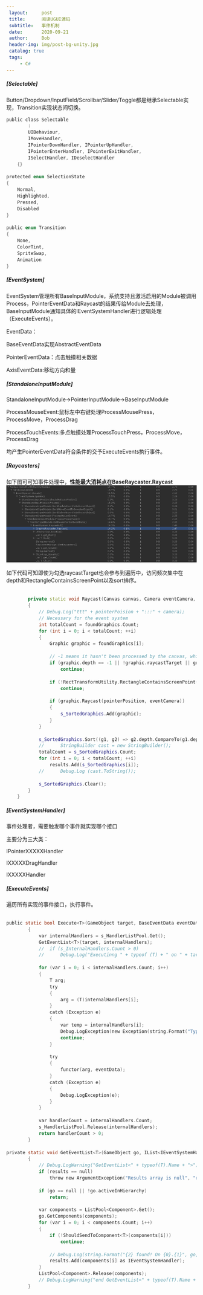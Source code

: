 ```yaml
---
 layout:     post
 title:      阅读UGUI源码
 subtitle:   事件机制
 date:       2020-09-21
 author:     Bob
 header-img: img/post-bg-unity.jpg
 catalog: true
 tags:
     - C#
---
```



##### [Selectable]

Button/Dropdown/InputField/Scrollbar/Slider/Toggle都是继承Selectable实现，Transition实现状态间切换。

```c
public class Selectable
        :
        UIBehaviour,
        IMoveHandler,
        IPointerDownHandler, IPointerUpHandler,
        IPointerEnterHandler, IPointerExitHandler,
        ISelectHandler, IDeselectHandler
    {}

protected enum SelectionState
{
    Normal,
    Highlighted,
    Pressed,
    Disabled
}

public enum Transition
{
    None,
    ColorTint,
    SpriteSwap,
    Animation
}
```

##### [EventSystem]

EventSystem管理所有BaseInputModule，系统支持且激活启用的Module被调用Process，PointerEventData和Raycast的结果传给Module去处理，BaseInputModule通知具体的IEventSystemHandler进行逻辑处理（ExecuteEvents）。

EventData：

BaseEventData实现AbstractEventData

PointerEventData：点击触摸相关数据

AxisEventData:移动方向和量

##### [StandaloneInputModule]

StandaloneInputModule->PointerInputModule->BaseInputModule

ProcessMouseEvent:鼠标左中右键处理ProcessMousePress，ProcessMove，ProcessDrag

ProcessTouchEvents:多点触摸处理ProcessTouchPress，ProcessMove，ProcessDrag

均产生PointerEventData符合条件的交予ExecuteEvents执行事件。

##### [Raycasters]

如下图可可知事件处理中，**性能最大消耗点在BaseRaycaster.Raycast**
![image](/img/profile.png)

如下代码可知即使为勾选raycastTarget也会参与到遍历中，访问频次集中在depth和RectangleContainsScreenPoint以及sort排序。

```c++

        private static void Raycast(Canvas canvas, Camera eventCamera, Vector2 pointerPosition, IList<Graphic> foundGraphics, List<Graphic> results)
        {
            // Debug.Log("ttt" + pointerPoision + ":::" + camera);
            // Necessary for the event system
            int totalCount = foundGraphics.Count;
            for (int i = 0; i < totalCount; ++i)
            {
                Graphic graphic = foundGraphics[i];

                // -1 means it hasn't been processed by the canvas, which means it isn't actually drawn
                if (graphic.depth == -1 || !graphic.raycastTarget || graphic.canvasRenderer.cull)
                    continue;

                if (!RectTransformUtility.RectangleContainsScreenPoint(graphic.rectTransform, pointerPosition, eventCamera))
                    continue;

                if (graphic.Raycast(pointerPosition, eventCamera))
                {
                    s_SortedGraphics.Add(graphic);
                }
            }

            s_SortedGraphics.Sort((g1, g2) => g2.depth.CompareTo(g1.depth));
            //      StringBuilder cast = new StringBuilder();
            totalCount = s_SortedGraphics.Count;
            for (int i = 0; i < totalCount; ++i)
                results.Add(s_SortedGraphics[i]);
            //      Debug.Log (cast.ToString());

            s_SortedGraphics.Clear();
        }
    }

```

##### [EventSystemHandler]

事件处理者，需要触发哪个事件就实现哪个接口

主要分为三大类：

IPointerXXXXXHandler

IXXXXXDragHandler

IXXXXXHandler

##### [ExecuteEvents]

遍历所有实现的事件接口，执行事件。

```c

public static bool Execute<T>(GameObject target, BaseEventData eventData, EventFunction<T> functor) where T : IEventSystemHandler
        {
            var internalHandlers = s_HandlerListPool.Get();
            GetEventList<T>(target, internalHandlers);
            //  if (s_InternalHandlers.Count > 0)
            //      Debug.Log("Executinng " + typeof (T) + " on " + target);

            for (var i = 0; i < internalHandlers.Count; i++)
            {
                T arg;
                try
                {
                    arg = (T)internalHandlers[i];
                }
                catch (Exception e)
                {
                    var temp = internalHandlers[i];
                    Debug.LogException(new Exception(string.Format("Type {0} expected {1} received.", typeof(T).Name, temp.GetType().Name), e));
                    continue;
                }

                try
                {
                    functor(arg, eventData);
                }
                catch (Exception e)
                {
                    Debug.LogException(e);
                }
            }

            var handlerCount = internalHandlers.Count;
            s_HandlerListPool.Release(internalHandlers);
            return handlerCount > 0;
        }

private static void GetEventList<T>(GameObject go, IList<IEventSystemHandler> results) where T : IEventSystemHandler
        {
            // Debug.LogWarning("GetEventList<" + typeof(T).Name + ">");
            if (results == null)
                throw new ArgumentException("Results array is null", "results");

            if (go == null || !go.activeInHierarchy)
                return;

            var components = ListPool<Component>.Get();
            go.GetComponents(components);
            for (var i = 0; i < components.Count; i++)
            {
                if (!ShouldSendToComponent<T>(components[i]))
                    continue;

                // Debug.Log(string.Format("{2} found! On {0}.{1}", go, s_GetComponentsScratch[i].GetType(), typeof(T)));
                results.Add(components[i] as IEventSystemHandler);
            }
            ListPool<Component>.Release(components);
            // Debug.LogWarning("end GetEventList<" + typeof(T).Name + ">");
        }

```